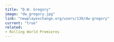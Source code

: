 ```yaml
---
title: "D.W. Gregory"
image: "dw_gregory.jpg"
link: "newplayexchange.org/users/139/dw-gregory"
current: "true"
related:
- Rolling World Premieres
---
```

